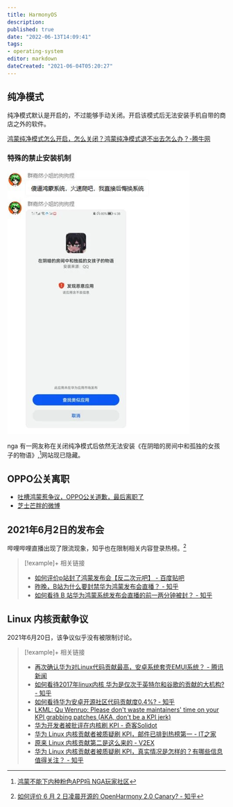 ```yaml
---
title: HarmonyOS
description:
published: true
date: "2022-06-13T14:09:41"
tags:
- operating-system
editor: markdown
dateCreated: "2021-06-04T05:20:27"
---
```


## 纯净模式

纯净模式默认是开启的，不过能够手动关闭。开启该模式后无法安装手机自带的商店之外的软件。

[鸿蒙纯净模式怎么开启，怎么关闭？鸿蒙纯净模式退不出去怎么办？-腾牛网](https://web.archive.org/web/20210604044029/https://www.qqtn.com/article/article_311947_1.html)

### 特殊的禁止安装机制

![在阴暗的房间中和孤独的女孩子的物语](/src/在阴暗的房间中和孤独的女孩子的物语.webp)

nga 有一网友称在关闭纯净模式后依然无法安装《在阴暗的房间中和孤独的女孩子的物语》,[^2gISZ]网站现已隐藏。

[^2gISZ]: [鸿蒙不能下内种粉色APP吗 NGA玩家社区](https://archive.is/2gISZ "https://bbs.nga.cn/read.php?tid=27040410")

## OPPO公关离职

+ [吐槽鸿蒙惹争议，OPPO公关道歉，最后离职了](https://web.archive.org/web/20210603002445/https://www.sohu.com/a/469370616_773397)
+ [芝士芒胖的微博](https://archive.md/Ulbkn "https://weibo.com/souhuxiaotao")

## 2021年6月2日的发布会

哔哩哔哩直播出现了限流现象，知乎也在限制相关内容登录热榜。[^cdfer]

[^cdfer]: [如何评价 6 月 2 日凌晨开源的 OpenHarmony 2.0 Canary? - 知乎](https://web.archive.org/web/20210603163144/https://www.zhihu.com/question/462685335/answer/1920115559)

> [!example]+ 相关链接
> + [如何评价p站封了鸿蒙发布会【反二次元吧】 - 百度贴吧](https://web.archive.org/web/20210611051022/https://tieba.baidu.com/p/7386621934)
> + [昨晚，B站为什么要封禁华为鸿蒙发布会直播？ - 知乎](https://web.archive.org/web/20210607112204/https://zhuanlan.zhihu.com/p/377544223 "https://archive.is/asoDT")
> + [如何看待 B 站华为鸿蒙系统发布会直播的前一两分钟被封？ - 知乎](https://archive.is/Tjpz9 "https://www.zhihu.com/question/462807368")

## Linux 内核贡献争议

2021年6月20日，该争议似乎没有被限制讨论。

> [!example]+ 相关链接
> + [再次确认华为对Linux代码贡献最高，安卓系统套壳EMUI系统？ - 腾讯新闻](https://web.archive.org/web/20210622020902/https://new.qq.com/omn/20210417/20210417A0BD9D00.html)
> + [如何看待2017年linux内核 华为是仅次于英特尔和谷歌的贡献的大机构? - 知乎](https://web.archive.org/web/20210622032426/https://www.zhihu.com/question/344289069)
> + [如何看待华为安卓开源社区代码贡献度0.4%? - 知乎](https://web.archive.org/web/20210622031259/https://www.zhihu.com/question/451640869)
> + [LKML: Qu Wenruo: Please don't waste maintainers' time on your KPI grabbing patches (AKA, don't be a KPI jerk)](https://web.archive.org/web/20210621094038/https://lkml.org/lkml/2021/6/18/153)
> + [华为开发者被批评在内核刷 KPI - 奇客Solidot](https://web.archive.org/web/20210622032457/https://www.solidot.org/story?sid=68077)
> + [华为 Linux 内核贡献者被质疑刷 KPI，邮件已排到热榜第一 - IT之家](https://web.archive.org/web/20210621195555/https://www.ithome.com/0/558/456.htm)
> + [原来 Linux 内核贡献第二是这么来的 - V2EX](https://web.archive.org/web/20210621101548/https://www.v2ex.com/t/784789)
> + [华为 Linux 内核贡献者被质疑刷 KPI，真实情况是怎样的？有哪些信息值得关注？ - 知乎](https://web.archive.org/web/20210622021358/https://www.zhihu.com/question/466111598)

